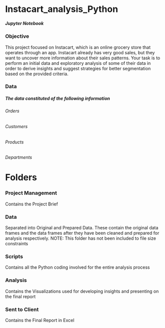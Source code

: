 # Instacart_analysis_Python
##### Jupyter Notebook

### Objective
This project focused on Instacart, which is an online grocery store that operates through an app. Instacart already has very good sales, but they want to uncover more information about their sales patterns. Your task is to perform an initial data and exploratory analysis of some of their data in order to derive insights and suggest strategies for better segmentation based on the provided criteria.
### Data
##### The data constituted of the following information
###### Orders
###### Customers
###### Products
###### Departments
# Folders
### Project Management
 Contains the Project Brief
### Data
 Separated into Original and Prepared Data. These contain the original data frames and the data frames after they have been cleaned and prepared for analysis respectively. NOTE: This folder has not been included to file size constraints
### Scripts
Contains all the Python coding involved for the entire analysis process
### Analysis
Contains the Visualizations used for developing insights and presenting on the final report
### Sent to Client
Contains the Final Report in Excel

